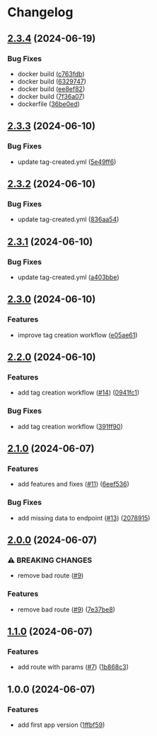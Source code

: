 # Changelog

## [2.3.4](https://github.com/paoloyx/conventional-releases/compare/v2.3.3...v2.3.4) (2024-06-19)


### Bug Fixes

* docker build ([c763fdb](https://github.com/paoloyx/conventional-releases/commit/c763fdbcd70909d23ab2ba843b6acc79d768bbb0))
* docker build ([6329747](https://github.com/paoloyx/conventional-releases/commit/6329747e36d369606cfc4a9d2cca61f59a431209))
* docker build ([ee8ef82](https://github.com/paoloyx/conventional-releases/commit/ee8ef82407a1f976b087f5138f6b0b54380685a5))
* docker build ([7f36a07](https://github.com/paoloyx/conventional-releases/commit/7f36a07a7ac62c9902945205f9377edbe0d3d852))
* dockerfile ([36be0ed](https://github.com/paoloyx/conventional-releases/commit/36be0ed25a28b866ca8e139dbc01a87e3beadf4b))

## [2.3.3](https://github.com/paoloyx/conventional-releases/compare/v2.3.2...v2.3.3) (2024-06-10)


### Bug Fixes

* update tag-created.yml ([5e49ff6](https://github.com/paoloyx/conventional-releases/commit/5e49ff6f1cf15d2e7ca2dc9c51483297b99e7e6f))

## [2.3.2](https://github.com/paoloyx/conventional-releases/compare/v2.3.1...v2.3.2) (2024-06-10)


### Bug Fixes

* update tag-created.yml ([836aa54](https://github.com/paoloyx/conventional-releases/commit/836aa54f8b307878735d83cfc92db3f461c34411))

## [2.3.1](https://github.com/paoloyx/conventional-releases/compare/v2.3.0...v2.3.1) (2024-06-10)


### Bug Fixes

* update tag-created.yml ([a403bbe](https://github.com/paoloyx/conventional-releases/commit/a403bbe0e7838472f410904d255cbe87abf3224e))

## [2.3.0](https://github.com/paoloyx/conventional-releases/compare/v2.2.0...v2.3.0) (2024-06-10)


### Features

* improve tag creation workflow ([e05ae61](https://github.com/paoloyx/conventional-releases/commit/e05ae61ec21099d2acb9a01305b8b073078c4e37))

## [2.2.0](https://github.com/paoloyx/conventional-releases/compare/v2.1.0...v2.2.0) (2024-06-10)


### Features

* add tag creation workflow ([#14](https://github.com/paoloyx/conventional-releases/issues/14)) ([0941fc1](https://github.com/paoloyx/conventional-releases/commit/0941fc1f63ed78cdb867cd6f8c0e918acba8c96a))


### Bug Fixes

* add tag creation workflow ([391ff90](https://github.com/paoloyx/conventional-releases/commit/391ff9089350af54f4835ca3d2f466e82b789427))

## [2.1.0](https://github.com/paoloyx/conventional-releases/compare/v2.0.0...v2.1.0) (2024-06-07)


### Features

* add features and fixes ([#11](https://github.com/paoloyx/conventional-releases/issues/11)) ([6eef536](https://github.com/paoloyx/conventional-releases/commit/6eef5368ead7c8ce9a2a160432858299da18006e))


### Bug Fixes

* add missing data to endpoint ([#13](https://github.com/paoloyx/conventional-releases/issues/13)) ([2078915](https://github.com/paoloyx/conventional-releases/commit/20789152b42ea450da7c48cf8aeb0b46bb400d9a))

## [2.0.0](https://github.com/paoloyx/conventional-releases/compare/v1.1.0...v2.0.0) (2024-06-07)


### ⚠ BREAKING CHANGES

* remove bad route ([#9](https://github.com/paoloyx/conventional-releases/issues/9))

### Features

* remove bad route ([#9](https://github.com/paoloyx/conventional-releases/issues/9)) ([7e37be8](https://github.com/paoloyx/conventional-releases/commit/7e37be80a057fb8f661fbe9de9b23e43b0f999b5))

## [1.1.0](https://github.com/paoloyx/conventional-releases/compare/v1.0.0...v1.1.0) (2024-06-07)


### Features

* add route with params ([#7](https://github.com/paoloyx/conventional-releases/issues/7)) ([1b868c3](https://github.com/paoloyx/conventional-releases/commit/1b868c312774ac442912093c4a81d6ca812ceae1))

## 1.0.0 (2024-06-07)


### Features

* add first app version ([1ffbf59](https://github.com/paoloyx/conventional-releases/commit/1ffbf592cb645adfc6b038f79ccabeb90a3fcb36))
